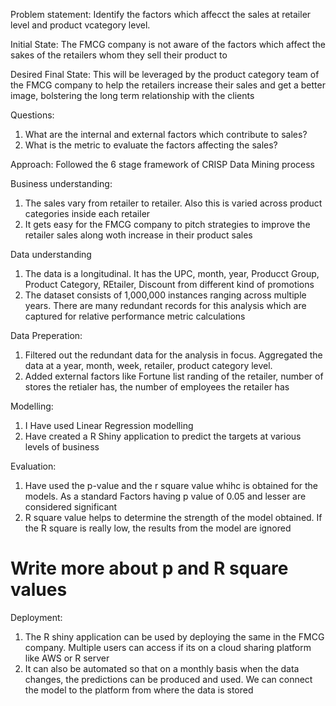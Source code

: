 Problem statement: 
Identify the factors which affecct the sales at retailer level and product vcategory level. 

Initial State:
The FMCG company is not aware of the factors which affect the sakes of the retailers whom they sell their product to

Desired Final State:
This will be leveraged by the product category team of the FMCG company to help the retailers increase their sales and get a better image, bolstering the long term relationship with the clients

Questions:
1) What are the internal and external factors which contribute to sales?
2) What is the metric to evaluate the factors affecting the sales?

Approach:
Followed the 6 stage framework of CRISP Data Mining process

Business understanding:

1) The sales vary from retailer to retailer. Also this is varied across product categories inside each retailer
2) It gets easy for the FMCG company to pitch strategies to improve the retailer sales along woth increase in their product sales

Data understanding

1) The data is a longitudinal. It has the UPC, month, year, Producct Group, Product Category, REtailer, Discount from different kind of promotions
2) The dataset consists of 1,000,000 instances ranging across multiple years. There are many redundant records for this analysis which are captured for relative performance metric calculations

Data Preperation:

1) Filtered out the redundant data for the analysis in focus. Aggregated the data at a year, month, week, retailer, product category level.
2) Added external factors like Fortune list randing of the retailer, number of stores the retialer has, the number of employees the retailer has

Modelling:

1) I Have used Linear Regression modelling
2) Have created a R Shiny application to predict the targets at various levels of business

Evaluation:
1) Have used the p-value and the r square value whihc is obtained for the models. As a standard Factors having p value of 0.05 and lesser are considered significant 
2) R square value helps to determine the strength of the model obtained. If the R square is really low, the results from the model are ignored

# Write more about p and R square values

Deployment:
1) The R shiny application can be used by deploying the same in the FMCG company. Multiple users can access if its on a cloud sharing platform like AWS or R server
2) It can also be automated so that on a monthly basis when the data changes, the predictions can be produced and used. We can connect the model to the platform from where the data is stored
